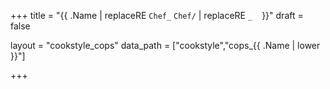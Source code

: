 +++
title = "{{ .Name | replaceRE `Chef_` `Chef/` | replaceRE `_` ` ` }}"
draft = false

layout = "cookstyle_cops"
data_path = ["cookstyle","cops_{{ .Name | lower }}"]

+++

<!-- The content of this page is automatically generated from the
cops_{{ .Name | lower }}.yml file in github.com/chef/cookstyle/blob/master/docs-chef-io/data/cookstyle/. -->
